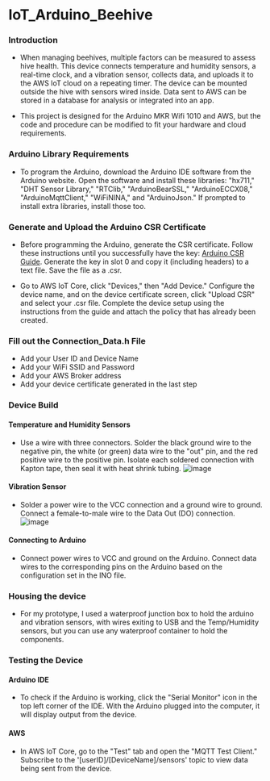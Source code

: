 # IoT_Arduino_Beehive

### Introduction
- When managing beehives, multiple factors can be measured to assess hive health. This device connects temperature and humidity sensors, a real-time clock, and a vibration sensor, collects data, and uploads it to the AWS IoT cloud on a repeating timer. The device can be mounted outside the hive with sensors wired inside. Data sent to AWS can be stored in a database for analysis or integrated into an app.

- This project is designed for the Arduino MKR Wifi 1010 and AWS, but the code and procedure can be modified to fit your hardware and cloud requirements.
  
### Arduino Library Requirements
- To program the Arduino, download the Arduino IDE software from the Arduino website. Open the software and install these libraries: "hx711," "DHT Sensor Library," "RTClib," "ArduinoBearSSL," "ArduinoECCX08," "ArduinoMqttClient," "WiFiNINA," and "ArduinoJson." If prompted to install extra libraries, install those too.

### Generate and Upload the Arduino CSR Certificate
- Before programming the Arduino, generate the CSR certificate. Follow these instructions until you successfully have the key: [Arduino CSR Guide](https://docs.arduino.cc/tutorials/mkr-wifi-1010/securely-connecting-an-arduino-mkr-wifi-1010-to-aws-iot-core). Generate the key in slot 0 and copy it (including headers) to a text file. Save the file as a .csr.

- Go to AWS IoT Core, click "Devices," then "Add Device." Configure the device name, and on the device certificate screen, click "Upload CSR" and select your .csr file. Complete the device setup using the instructions from the guide and attach the policy that has already been created.

### Fill out the Connection_Data.h File
- Add your User ID and Device Name
- Add your WiFi SSID and Password
- Add your AWS Broker address
- Add your device certificate generated in the last step

### Device Build
#### Temperature and Humidity Sensors
- Use a wire with three connectors. Solder the black ground wire to the negative pin, the white (or green) data wire to the "out" pin, and the red positive wire to the positive pin. Isolate each soldered connection with Kapton tape, then seal it with heat shrink tubing.
  ![image](https://github.com/user-attachments/assets/28725f2e-6057-4d09-a28f-b99ddca827e9)

#### Vibration Sensor
- Solder a power wire to the VCC connection and a ground wire to ground. Connect a female-to-male wire to the Data Out (DO) connection.
  ![image](https://github.com/user-attachments/assets/75c7d9fa-974a-448f-b953-fef54244dbd4)

#### Connecting to Arduino
- Connect power wires to VCC and ground on the Arduino. Connect data wires to the corresponding pins on the Arduino based on the configuration set in the INO file.

### Housing the device
- For my prototype, I used a waterproof junction box to hold the arduino and vibration sensors, with wires exiting to USB and the Temp/Humidity sensors, but you can use any waterproof container to hold the components.
  
### Testing the Device
#### Arduino IDE
- To check if the Arduino is working, click the "Serial Monitor" icon in the top left corner of the IDE. With the Arduino plugged into the computer, it will display output from the device.

#### AWS
- In AWS IoT Core, go to the "Test" tab and open the "MQTT Test Client." Subscribe to the '[userID]/[DeviceName]/sensors' topic to view data being sent from the device.

